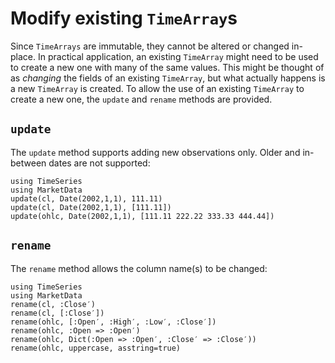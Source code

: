 # Modify existing `TimeArray`s

Since `TimeArrays` are immutable, they cannot be altered or changed
in-place. In practical application, an existing `TimeArray` might need to
be used to create a new one with many of the same values. This might be
thought of as *changing* the fields of an existing `TimeArray`, but what
actually happens is a new `TimeArray` is created. To allow the use of an
existing `TimeArray` to create a new one, the `update` and `rename`
methods are provided.

## `update`

The `update` method supports adding new observations only.
Older and in-between dates are not supported:

```@repl
using TimeSeries
using MarketData
update(cl, Date(2002,1,1), 111.11)
update(cl, Date(2002,1,1), [111.11])
update(ohlc, Date(2002,1,1), [111.11 222.22 333.33 444.44])
```

## `rename`

The `rename` method allows the column name(s) to be changed:

```@repl
using TimeSeries
using MarketData
rename(cl, :Close′)
rename(cl, [:Close′])
rename(ohlc, [:Open′, :High′, :Low′, :Close′])
rename(ohlc, :Open => :Open′)
rename(ohlc, Dict(:Open => :Open′, :Close′ => :Close′))
rename(ohlc, uppercase, asstring=true)
```
